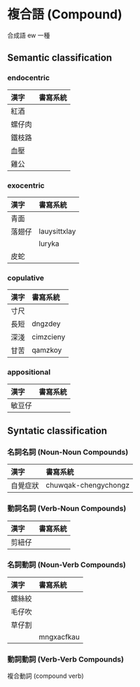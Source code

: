 # 複合語 (Compound)

合成語 ew 一種

## Semantic classification

### endocentric

| 漢字 | 書寫系統 |
| :--- | :--- |
| 紅酒 ||
| 螺仔肉 ||
| 鐵枝路 ||
| 血壓||
| 雞公 ||

### exocentric

| 漢字 | 書寫系統 |
| :--- | :--- |
| 青面 ||
| 落翅仔 | lauysittxlay |
|| luryka |
| 皮蛇 ||

### copulative

| 漢字 | 書寫系統 |
| :--- | :--- |
| 寸尺 ||
| 長短 | dngzdey |
| 深淺 | cimzcieny |
| 甘苦 | qamzkoy |

### appositional

| 漢字 | 書寫系統 |
| :--- | :--- |
| 敏豆仔 ||

## Syntatic classification

### 名詞名詞 (Noun-Noun Compounds)

| 漢字 | 書寫系統 |
| :--- | :--- |
| 自覺症狀 | chuwqak-chengychongz |

### 動詞名詞 (Verb-Noun Compounds)

| 漢字 | 書寫系統 |
| :--- | :--- |
| 剪紐仔 ||

### 名詞動詞 (Noun-Verb Compounds)

| 漢字 | 書寫系統 |
| :--- | :--- |
| 螺絲絞 ||
| 毛仔吹 ||
| 草仔割 ||
|| mngxacfkau |

### 動詞動詞 (Verb-Verb Compounds)

複合動詞 (compound verb)

